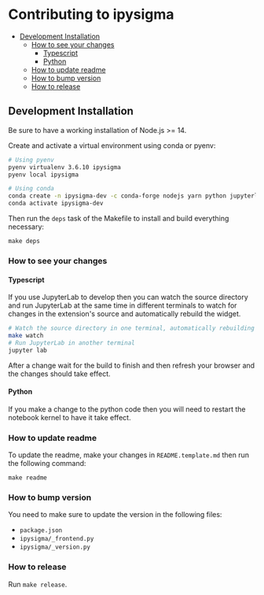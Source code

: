 # Contributing to ipysigma

- [Development Installation](#development-installation)
  - [How to see your changes](#how-to-see-your-changes)
    - [Typescript](#typescript)
    - [Python](#python)
  - [How to update readme](#how-to-update-readme)
  - [How to bump version](#how-to-bump-version)
  - [How to release](#how-to-release)

## Development Installation

Be sure to have a working installation of Node.js >= 14.

Create and activate a virtual environment using conda or pyenv:

```bash
# Using pyenv
pyenv virtualenv 3.6.10 ipysigma
pyenv local ipysigma

# Using conda
conda create -n ipysigma-dev -c conda-forge nodejs yarn python jupyterlab
conda activate ipysigma-dev
```

Then run the `deps` task of the Makefile to install and build everything necessary:

```
make deps
```

### How to see your changes

#### Typescript

If you use JupyterLab to develop then you can watch the source directory and run JupyterLab at the same time in different terminals to watch for changes in the extension's source and automatically rebuild the widget.

```bash
# Watch the source directory in one terminal, automatically rebuilding when needed
make watch
# Run JupyterLab in another terminal
jupyter lab
```

After a change wait for the build to finish and then refresh your browser and the changes should take effect.

#### Python

If you make a change to the python code then you will need to restart the notebook kernel to have it take effect.

### How to update readme

To update the readme, make your changes in `README.template.md` then run the following command:

```
make readme
```

### How to bump version

You need to make sure to update the version in the following files:

- `package.json`
- `ipysigma/_frontend.py`
- `ipysigma/_version.py`

### How to release

Run `make release`.
